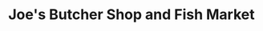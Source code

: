 ---
title: "Joe's Butcher Shop and Fish Market"
url: /carmel/joes-butcher-shop-and-fish-market/
shop: greengrocer
---